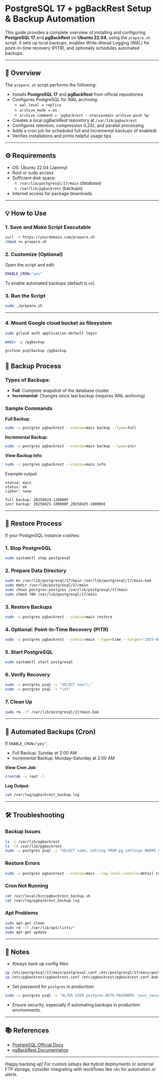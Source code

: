 # PostgreSQL 17 + pgBackRest Setup & Backup Automation

This guide provides a complete overview of installing and configuring **PostgreSQL 17** and **pgBackRest** on **Ubuntu 22.04**, using the `prepare.sh` script. It sets up local backups, enables Write-Ahead Logging (WAL) for point-in-time recovery (PITR), and optionally schedules automated backups.

---

## 📘 Overview

The `prepare.sh` script performs the following:

- Installs **PostgreSQL 17** and **pgBackRest** from official repositories
- Configures PostgreSQL for WAL archiving:
  - `wal_level = replica`
  - `archive_mode = on`
  - `archive_command = 'pgbackrest --stanza=main archive-push %p'`
- Creates a local pgBackRest repository at `/var/lib/pgbackrest`
- Configures retention, compression (LZ4), and parallel processing
- Adds a cron job for scheduled full and incremental backups (if enabled)
- Verifies installations and prints helpful usage tips

---

## ⚙️ Requirements

- OS: Ubuntu 22.04 (Jammy)
- Root or sudo access
- Sufficient disk space:
  - `/var/lib/postgresql/17/main` (database)
  - `/var/lib/pgbackrest` (backups)
- Internet access for package downloads

---

## 💡 How to Use

### 1. Save and Make Script Executable
```bash
curl -O https://yourdomain.com/prepare.sh
chmod +x prepare.sh
```

### 2. Customize (Optional)
Open the script and edit:
```bash
ENABLE_CRON="yes"
```
To enable automated backups (default is `no`).

### 3. Run the Script
```bash
sudo ./prepare.sh
```

---



### 4. Mount Google cloud bucket as filesystem 

```bash
sudo gcloud auth application-default login
```
``` bash
mkdir -p /pgbackup
```
```bash
gcsfuse psqlbackup /pgbackup
```



## 🔁 Backup Process

### Types of Backups:
- **Full**: Complete snapshot of the database cluster
- **Incremental**: Changes since last backup (requires WAL archiving)

### Sample Commands

**Full Backup**:
```bash
sudo -u postgres pgbackrest --stanza=main backup --type=full
```

**Incremental Backup**:
```bash
sudo -u postgres pgbackrest --stanza=main backup --type=incr
```

**View Backup Info**:
```bash
sudo -u postgres pgbackrest --stanza=main info
```

Example output:
```
stanza: main
status: ok
cipher: none

full backup: 20250424-120000F
incr backup: 20250425-100000F_20250425-100000I
```

---

## 🔄 Restore Process

If your PostgreSQL instance crashes:

### 1. Stop PostgreSQL
```bash
sudo systemctl stop postgresql
```

### 2. Prepare Data Directory
```bash
sudo mv /var/lib/postgresql/17/main /var/lib/postgresql/17/main.bak
sudo mkdir /var/lib/postgresql/17/main
sudo chown postgres:postgres /var/lib/postgresql/17/main
sudo chmod 700 /var/lib/postgresql/17/main
```

### 3. Restore Backups
```bash
sudo -u postgres pgbackrest --stanza=main restore
```

### 4. Optional: Point-In-Time Recovery (PITR)
```bash
sudo -u postgres pgbackrest --stanza=main --type=time --target="2025-04-25 11:59:00" restore
```

### 5. Start PostgreSQL
```bash
sudo systemctl start postgresql
```

### 6. Verify Recovery
```bash
sudo -u postgres psql -c "SELECT now();"
sudo -u postgres psql -c "\dt"
```

### 7. Clean Up
```bash
sudo rm -rf /var/lib/postgresql/17/main.bak
```

---

## 📅 Automated Backups (Cron)

If `ENABLE_CRON="yes"`:
- Full Backup: Sunday at 2:00 AM
- Incremental Backup: Monday–Saturday at 2:00 AM

**View Cron Job**:
```bash
crontab -u root -l
```

**Log Output**:
```bash
cat /var/log/pgbackrest_backup.log
```

---

## 🛠 Troubleshooting

### Backup Issues
```bash
ls -l /var/lib/pgbackrest
ls -ld /var/lib/pgbackrest
sudo -u postgres psql -c "SELECT name, setting FROM pg_settings WHERE name IN ('wal_level', 'archive_mode', 'archive_command');"
```

### Restore Errors
```bash
sudo -u postgres pgbackrest --stanza=main --log-level-console=detail restore
```

### Cron Not Running
```bash
cat /usr/local/bin/pgbackrest_backup.sh
cat /var/log/pgbackrest_backup.log
```

### Apt Problems
```bash
sudo apt-get clean
sudo rm -rf /var/lib/apt/lists/*
sudo apt-get update
```

---

## 📝 Notes

- Always back up config files:
```bash
cp /etc/postgresql/17/main/postgresql.conf /etc/postgresql/17/main/postgresql.conf.bak
cp /etc/pgbackrest/pgbackrest.conf /etc/pgbackrest/pgbackrest.conf.bak 2>/dev/null || true
```
- Set password for `postgres` in production:
```bash
sudo -u postgres psql -c "ALTER USER postgres WITH PASSWORD 'your_secure_password';"
```
- Ensure security, especially if automating backups in production environments.

---

## 📚 References
- [PostgreSQL Official Docs](https://www.postgresql.org/docs/)
- [pgBackRest Documentation](https://pgbackrest.org/)

---

Happy backing up! For custom setups like hybrid deployments or external FTP storage, consider integrating with workflows like `n8n` for automation or alerts.

